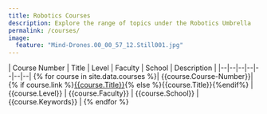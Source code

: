 ```yaml
---
title: Robotics Courses
description: Explore the range of topics under the Robotics Umbrella
permalink: /courses/
image:
  feature: "Mind-Drones.00_00_57_12.Still001.jpg"
---
```



| Course Number | Title | Level | Faculty | School | Description |
|--|--|--|--|--|--|--|
{% for course in site.data.courses %}| {{course.Course-Number}}| {% if course.link %}<a href="{{course.link}}" target="_blank">{{course.Title}}</a>{% else %}{{course.Title}}{%endif%} | {{course.Level}} | {{course.Faculty}} | {{course.School}} | {{course.Keywords}} |
{% endfor %}
